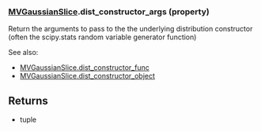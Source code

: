 ### [MVGaussianSlice](MVGaussianSlice.md).dist_constructor_args (property)




Return the arguments to pass to the the underlying distribution
constructor (often the scipy.stats random variable generator function)

See also:

* [MVGaussianSlice.dist_constructor_func](MVGaussianSlice.dist_constructor_func.md)
* [MVGaussianSlice.dist_constructor_object](MVGaussianSlice.dist_constructor_object.md)

Returns
-------
* tuple

